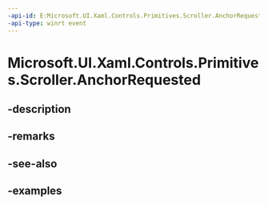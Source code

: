 ```yaml
---
-api-id: E:Microsoft.UI.Xaml.Controls.Primitives.Scroller.AnchorRequested
-api-type: winrt event
---
```


# Microsoft.UI.Xaml.Controls.Primitives.Scroller.AnchorRequested

<!--
public event Windows.Foundation.TypedEventHandler<Microsoft.UI.Xaml.Controls.Primitives.Scroller,Microsoft.UI.Xaml.Controls.ScrollerAnchorRequestedEventArgs> AnchorRequested;
-->


## -description

## -remarks

## -see-also

## -examples


